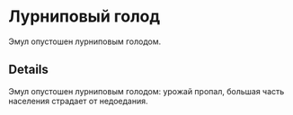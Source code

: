 # Лурниповый голод
Эмул опустошен лурниповым голодом.

## Details
Эмул опустошен лурниповым голодом: урожай пропал, большая часть населения страдает от недоедания.
